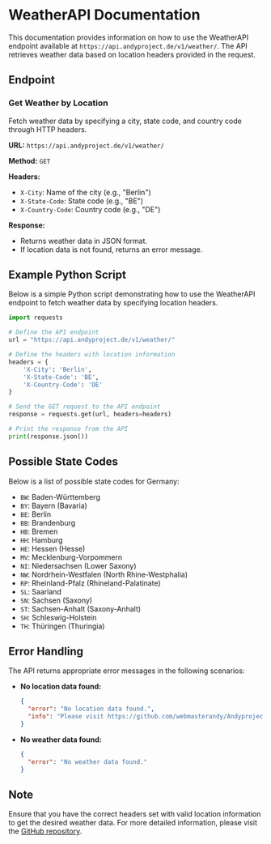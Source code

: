 # WeatherAPI Documentation

This documentation provides information on how to use the WeatherAPI endpoint available at `https://api.andyproject.de/v1/weather/`. The API retrieves weather data based on location headers provided in the request.

## Endpoint

### Get Weather by Location
Fetch weather data by specifying a city, state code, and country code through HTTP headers.

**URL:** `https://api.andyproject.de/v1/weather/`

**Method:** `GET`

**Headers:**
- `X-City`: Name of the city (e.g., "Berlin")
- `X-State-Code`: State code (e.g., "BE")
- `X-Country-Code`: Country code (e.g., "DE")

**Response:**
- Returns weather data in JSON format.
- If location data is not found, returns an error message.

## Example Python Script

Below is a simple Python script demonstrating how to use the WeatherAPI endpoint to fetch weather data by specifying location headers.

```python
import requests

# Define the API endpoint
url = "https://api.andyproject.de/v1/weather/"

# Define the headers with location information
headers = {
    'X-City': 'Berlin',
    'X-State-Code': 'BE',
    'X-Country-Code': 'DE'
}

# Send the GET request to the API endpoint
response = requests.get(url, headers=headers)

# Print the response from the API
print(response.json())
```

## Possible State Codes
Below is a list of possible state codes for Germany:

- `BW`: Baden-Württemberg
- `BY`: Bayern (Bavaria)
- `BE`: Berlin
- `BB`: Brandenburg
- `HB`: Bremen
- `HH`: Hamburg
- `HE`: Hessen (Hesse)
- `MV`: Mecklenburg-Vorpommern
- `NI`: Niedersachsen (Lower Saxony)
- `NW`: Nordrhein-Westfalen (North Rhine-Westphalia)
- `RP`: Rheinland-Pfalz (Rhineland-Palatinate)
- `SL`: Saarland
- `SN`: Sachsen (Saxony)
- `ST`: Sachsen-Anhalt (Saxony-Anhalt)
- `SH`: Schleswig-Holstein
- `TH`: Thüringen (Thuringia)

## Error Handling
The API returns appropriate error messages in the following scenarios:
- **No location data found:**
  ```json
  {
    "error": "No location data found.",
    "info": "Please visit https://github.com/webmasterandy/Andyproject-API/tree/main/v1/weather for more information."
  }
  ```
- **No weather data found:**
  ```json
  {
    "error": "No weather data found."
  }
  ```

## Note
Ensure that you have the correct headers set with valid location information to get the desired weather data. For more detailed information, please visit the [GitHub repository](https://github.com/webmasterandy/Andyproject-API/tree/main/v1/weather).

